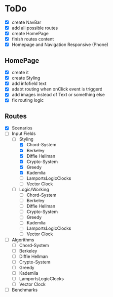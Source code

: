 # ToDo
- [X] create NavBar
- [X] add all possible routes
- [X] create HomePage
- [X] finish routes content
- [X] Homepage and Navigation Responsive (Phone)

## HomePage
- [X] create it
- [X] create Styling
- [X] add infofield text
- [X] adabt routing when onClick event is triggerd
- [X] add images instead of Text or something else
- [X] fix routing logic

## Routes
- [X] Scenarios
- [ ] Input Fields
  - [ ] Styling
    - [X] Chord-System
    - [X] Berkeley
    - [X] Diffie Hellman
    - [X] Crypto-System
    - [X] Greedy
    - [X] Kademlia
    - [ ] LamportsLogicClocks
    - [ ] Vector Clock
  - [ ] Logic/Working
    - [ ] Chord-System
    - [ ] Berkeley
    - [ ] Diffie Hellman
    - [ ] Crypto-System
    - [ ] Greedy
    - [ ] Kademlia
    - [ ] LamportsLogicClocks
    - [ ] Vector Clock
- [ ] Algorithms
  - [ ] Chord-System
  - [ ] Berkeley
  - [ ] Diffie Hellman
  - [ ] Crypto-System
  - [ ] Greedy
  - [ ] Kademlia
  - [ ] LamportsLogicClocks
  - [ ] Vector Clock
- [ ] Benchmarks
